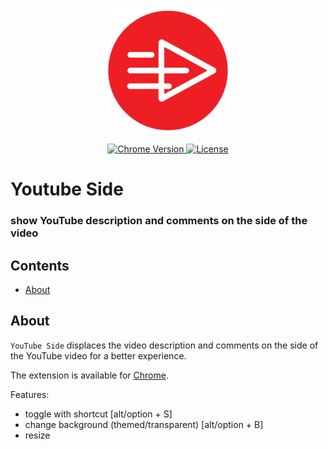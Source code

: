 <p align="center">
    <img src="https://raw.githubusercontent.com/plurid/youtube-side/master/about/identity/youtube-side-logo.png" height="200px">
</p>


<p align="center">
    <a href="https://chrome.google.com/webstore/detail/youtube-side/ehjnomdbkamcdhadcaghaflklcfhgonl">
        <img src="https://img.shields.io/badge/chrome-v1.0.0-blue.svg?colorB=004F91&style=for-the-badge" alt="Chrome Version">
    </a>
    <a href="https://github.com/plurid/youtube-side/blob/master/LICENSE">
        <img src="https://img.shields.io/badge/license-DEL-blue.svg?colorB=1380C3&style=for-the-badge" alt="License">
    </a>
</p>



<h1>
    Youtube Side
</h1>


<h3>
    show YouTube description and comments on the side of the video
</h3>



## Contents

+ [About](#about)


## About

`YouTube Side` displaces the video description and comments on the side of the YouTube video for a better experience.

The extension is available for [Chrome](https://chrome.google.com/webstore/detail/youtube-side/ehjnomdbkamcdhadcaghaflklcfhgonl).

Features:
+ toggle with shortcut [alt/option + S]
+ change background (themed/transparent) [alt/option + B]
+ resize
